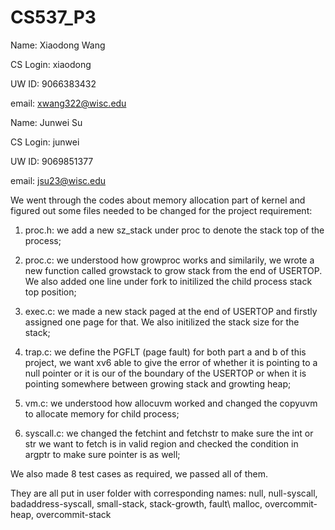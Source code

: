 # CS537_P3

Name: Xiaodong Wang

CS Login: xiaodong

UW ID: 9066383432

email: xwang322@wisc.edu


Name: Junwei Su

CS Login: junwei

UW ID: 9069851377 

email: jsu23@wisc.edu

We went through the codes about memory allocation part of kernel and figured out some files needed to be changed for the project requirement:

1. proc.h: we add a new sz_stack under proc to denote the stack top of the process;

2. proc.c: we understood how growproc works and similarily, we wrote a new function called growstack to grow stack from the end of USERTOP. We  also added one line under fork to initilized the child process stack top position;

3. exec.c: we made a new stack paged at the end of USERTOP and firstly assigned one page for that. We also initilized the stack size for the stack;

4. trap.c: we define the PGFLT (page fault) for both part a and b of this project, we want xv6 able to give the error of whether it is pointing to a null pointer or it is our of the boundary of the USERTOP or when it is pointing somewhere between growing stack and growting heap;

5. vm.c: we understood how allocuvm worked and changed the copyuvm to allocate memory for child process;

6. syscall.c: we changed the fetchint and fetchstr to make sure the int or str we want to fetch is in valid region and checked the condition in argptr to make sure pointer is as well;

We also made 8 test cases as required, we passed all of them.

They are all put in user folder with corresponding names: null, null-syscall, badaddress-syscall, small-stack, stack-growth, fault\ malloc, overcommit-heap, overcommit-stack
